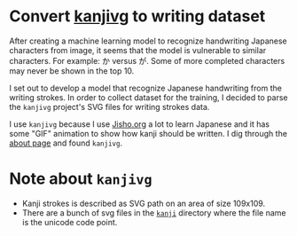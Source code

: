 # Convert [kanjivg](https://github.com/KanjiVG/kanjivg) to writing dataset

After creating a machine learning model to recognize handwriting Japanese
characters from image, it seems that the model is vulnerable to similar
characters. For example: か versus が. Some of more completed characters may
never be shown in the top 10.

I set out to develop a model that recognize Japanese handwriting from the
writing strokes. In order to collect dataset for the training, I decided to
parse the `kanjivg` project's SVG files for writing strokes data.

I use `kanjivg` because I use [Jisho.org](https://jisho.org) a lot to learn
Japanese and it has some "GIF" animation to show how kanji should be written.
I dig through the [about page](https://jisho.org/about) and found `kanjivg`.

# Note about `kanjivg`

- Kanji strokes is described as SVG path on an area of size 109x109.
- There are a bunch of svg files in the [`kanji`](./kanjivg/kanji) directory
where the file name is the unicode code point.